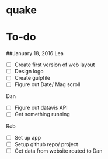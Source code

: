 # quake

# To-do

##January 18, 2016
Lea 
- [ ] Create first version of web layout
- [ ] Design logo
- [ ] Create gulpfile
- [ ] Figure out Date/ Mag scroll

Dan 
- [ ] Figure out datavis API
- [ ] Get something running

Rob
- [ ] Set up app
- [ ] Setup github repo/ project
- [ ] Get data from website routed to Dan
